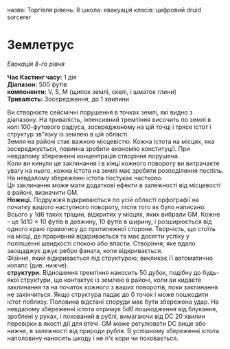 назва: Торгівля рівень: 8 школа: евакуація класів: цифровий druid sorcerer

# Землетрус
_Евокація 8-го рівня_

**Час Кастинг часу:** 1 дія    
**Діапазон:** 500 футів    
**компоненти:** V, S, М (щипок землі, скелі, і шматок глини)    
**Тривалість:** Зосередження, до 1 хвилини

Ви створюєте сейсмічні порушення в точках землі, які видно з діапазону. На тривалість, інтенсивний тремтіння височить по землі в колі 100-футового радіуса, зосередженому на цій точці і трясе істот і структур зв"язку із землею в цій області.    
Земля на районі стає важкою місцевістю. Кожна істота на місцях, яка зосереджується, повинна зробити економію конституції. При невдалому збереженні концентрація створіння порушена.    
Коли ви кинули це заклинання і в кінці кожного повороту ви витрачаєте увагу на нього, кожна істота на землі має зробити розподілення поспіль. На невдалому збереженні істота постукає частково.    
Ця заклинання може мати додаткові ефекти в залежності від місцевості в районі, визначити GM.    
**Ножиці.** Подружжя відкриваються по усій області орфографії на початку вашого наступного повороту, після того як було написано. Всього у 1d6 таких тріщин, відкритих у місцях, яких вибрали GM. Кожне - це 1d10 × 10 футів в довжину, 10 футів в ширину, і розширюється від одного краю правопису до протилежної сторони. Творчість, що стоїть на місці, де проривний відкривається та має досягти успіху у поліпшенні швидкості спокою або впасти. Створіння, яке вдало заощаджує джує ребро фаната, коли відкривається.    
Фізіння, який відкривається під структурою, викликає її автоматично колапс (див. нижче).    
**структури.** Відношення тремтіння наносить 50 дубок, подібну до будь-якої структури, що контактує із землею в районі, коли ви кидаєте заклинання та на початок кожного з ваших поворотів, поки заклинання не закінчиться. Якщо структура падає до 0 точок і може пошкодити істот поблизу. Половина відстані споруди має бути збережена удар. На невдалому збереженні істота отримує 5d6 пошкодження від блукання, зроблені у руках, і похований в рублі, вимагаючи від DC 20 хвилин перевірки в якості дії для втечі. GM може регулювати DC вище або нижче, в залежності від природи рубля. В успішному збереженні істота наполовину наносить шкоду і не п'є кори чи поховається. 